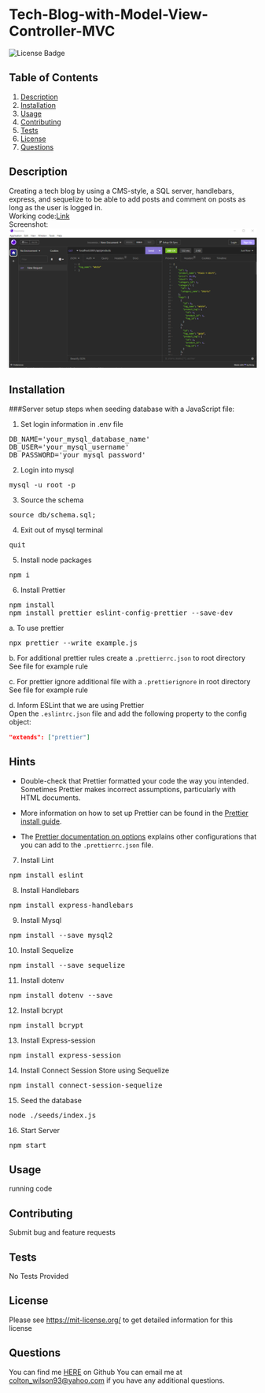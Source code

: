 # Tech-Blog-with-Model-View-Controller-MVC
![License Badge](https://shields.io/badge/license-MIT-yellow)
## Table of Contents
1. [Description](#description)
2. [Installation](#installation)
3. [Usage](#usage)
4. [Contributing](#contributing)
5. [Tests](#tests)
6. [License](#license)
7. [Questions](#questions)

## Description
Creating a tech blog by using a CMS-style, a SQL server, handlebars, express, and sequelize to be able to add posts and comment on posts as long as the user is logged in.
<br>
Working code:[Link](https://tech-blog-with-mvc.herokuapp.com/)
<br>
Screenshot:
<br>
![screenshot of working products](https://github.com/ColtonWilson/E-Commerce_With_ORM/blob/main/assets/products.png)


## Installation

###Server setup steps when seeding database with a JavaScript file:

1. Set login information in .env file
<pre>
DB_NAME='your_mysql_database_name'
DB_USER='your_mysql_username'
DB_PASSWORD='your_mysql_password' 
</pre>

2. Login into mysql
<pre>
mysql -u root -p
</pre>

3. Source the schema
<pre>
source db/schema.sql;
</pre>

4. Exit out of mysql terminal
<pre>
quit
</pre>

5. Install node packages
<pre>
npm i
</pre>

6. Install Prettier
<pre>
npm install
npm install prettier eslint-config-prettier --save-dev
</pre>

a. To use prettier

<pre>
npx prettier --write example.js
</pre>

b. For additional prettier rules create a `.prettierrc.json` to root directory
<br> See file for example rule

c. For prettier ignore additional file with a `.prettierignore` in root directory
<br> See file for example rule

d. Inform ESLint that we are using Prettier
<br>Open the `.eslintrc.json` file and add the following property to the config object:

```json
"extends": ["prettier"]
```

## Hints

- Double-check that Prettier formatted your code the way you intended. Sometimes Prettier makes incorrect assumptions, particularly with HTML documents.

- More information on how to set up Prettier can be found in the [Prettier install guide](https://prettier.io/docs/en/install.html).

- The [Prettier documentation on options](https://prettier.io/docs/en/options.html) explains other configurations that you can add to the `.prettierrc.json` file.

7. Install Lint
<pre>
npm install eslint
</pre>

8. Install Handlebars
<pre>
npm install express-handlebars
</pre>

9. Install Mysql
<pre>
npm install --save mysql2
</pre>

10. Install Sequelize
<pre>
npm install --save sequelize
</pre>

11. Install dotenv
<pre>
npm install dotenv --save
</pre>

12. Install bcrypt
<pre>
npm install bcrypt
</pre>

13. Install Express-session
<pre>
npm install express-session
</pre>

14. Install Connect Session Store using Sequelize
<pre>
npm install connect-session-sequelize
</pre>

15. Seed the database
<pre>
node ./seeds/index.js
</pre>

16. Start Server
<pre>
npm start
</pre>

## Usage
running code
## Contributing
Submit bug and feature requests
## Tests
No Tests Provided
## License
Please see https://mit-license.org/ to get detailed information for this license

## Questions
You can find me [HERE](https://github.com/ColtonWilson) on Github
You can email me at colton_wilson93@yahoo.com if you have any additional questions.
